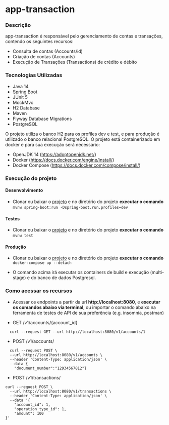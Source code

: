 # app-transaction

### Descrição
 app-transaction é responsável pelo gerenciamento de contas e transações, contendo os seguintes recursos:

 * Consulta de contas (Accounts/id)
 * Criação de contas (Accounts)
 * Execução de Transações (Transactions) de crédito e débito

### Tecnologias Utilizadas
* Java 14
* Spring Boot
* JUnit 5
* MockMvc
* H2 Database
* Maven
* Flyway Database Migrations  
* PostgreSQL

O projeto utiliza o banco H2 para os profiles dev e test, e para produção é utilizado  o banco relacional PostgreSQL.
O projeto está containerizado em docker e para sua execução será necessário:
- OpenJDK 14 (https://adoptopenjdk.net/)
- Docker (https://docs.docker.com/engine/install/)
- Docker Compose (https://docs.docker.com/compose/install/)

### Execução do projeto

#### Desenvolvimento
- Clonar ou baixar o [projeto](https://github.com/vandsonlima/app-transactions.git)
  e no diretório do projeto **executar o comando**
``` mvnw spring-boot:run -Dspring-boot.run.profiles=dev ```
 
#### Testes

* Clonar ou baixar o [projeto](https://github.com/vandsonlima/app-transactions.git) 
  e no diretório do projeto **executar o comando** ``` mvnw test ```
  
  
#### Produção
* Clonar ou baixar o [projeto](https://github.com/vandsonlima/app-transactions.git) 
  e no diretório do projeto **executar o comando** ``` docker-compose up --detach```
 
* O comando acima irá executar os containers de build e execução (multi-stage) e do banco de dados Postgresql. 

### Como acessar os recursos

* Acessar os endpoints a partir da url **http://localhost:8080**, e **executar os comandos abaixo via terminal**, ou 
importar o comando abaixo na ferramenta de testes de API de sua preferência (e.g. insomnia, postman)
  
- GET /v1/accounts/{account_id}
```  
  curl --request GET --url http://localhost:8080/v1/accounts/1 
```
- POST /v1/accounts/
```
  curl --request POST \
  --url http://localhost:8080/v1/accounts \
  --header 'Content-Type: application/json' \
  --data {
	"document_number":"12934567812"}  
  ```

- POST /v1/transactions/
```
curl --request POST \
  --url http://localhost:8080/v1/transactions \
  --header 'Content-Type: application/json' \
  --data '{
	"account_id": 1,
	"operation_type_id": 1,
	"amount": 100
}'
```

